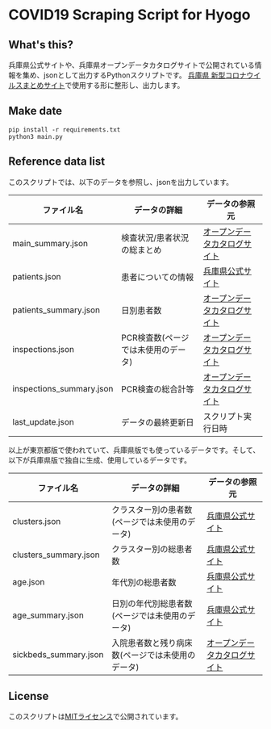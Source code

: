 # COVID19 Scraping Script for Hyogo

## What's this?
兵庫県公式サイトや、兵庫県オープンデータカタログサイトで公開されている情報を集め、jsonとして出力するPythonスクリプトです。
[兵庫県 新型コロナウイルスまとめサイト](https://stop-covid19-hyogo.org/)で使用する形に整形し、出力します。

## Make date
```shell script
pip install -r requirements.txt
python3 main.py
```

## Reference data list
このスクリプトでは、以下のデータを参照し、jsonを出力しています。

|ファイル名|データの詳細|データの参照元|
|---|---|---|
|main_summary.json|検査状況/患者状況の総まとめ|[オープンデータカタログサイト](http://open-data.pref.hyogo.lg.jp/index.php?key=muq1trrqj-175#_175)|
|patients.json|患者についての情報|[兵庫県公式サイト](https://web.pref.hyogo.lg.jp/kk03/corona_kanjyajyokyo.html)|
|patients_summary.json|日別患者数|[オープンデータカタログサイト](http://open-data.pref.hyogo.lg.jp/index.php?key=muve6rx2r-175#_175)|
|inspections.json|PCR検査数(ページでは未使用のデータ)|[オープンデータカタログサイト](http://open-data.pref.hyogo.lg.jp/index.php?key=muve6rx2r-175#_175)|
|inspections_summary.json|PCR検査の総合計等|[オープンデータカタログサイト](http://open-data.pref.hyogo.lg.jp/index.php?key=muve6rx2r-175#_175)|
|last_update.json|データの最終更新日|スクリプト実行日時|

以上が東京都版で使われていて、兵庫県版でも使っているデータです。そして、以下が兵庫県版で独自に生成、使用しているデータです。

|ファイル名|データの詳細|データの参照元|
|---|---|---|
|clusters.json|クラスター別の患者数(ページでは未使用のデータ)|[兵庫県公式サイト](https://web.pref.hyogo.lg.jp/kk03/corona_kanjyajyokyo.html)|
|clusters_summary.json|クラスター別の総患者数|[兵庫県公式サイト](https://web.pref.hyogo.lg.jp/kk03/corona_kanjyajyokyo.html)|
|age.json|年代別の総患者数|[兵庫県公式サイト](https://web.pref.hyogo.lg.jp/kk03/corona_kanjyajyokyo.html)|
|age_summary.json|日別の年代別総患者数(ページでは未使用のデータ)|[兵庫県公式サイト](https://web.pref.hyogo.lg.jp/kk03/corona_kanjyajyokyo.html)|
|sickbeds_summary.json|入院患者数と残り病床数(ページでは未使用のデータ)|[オープンデータカタログサイト](http://open-data.pref.hyogo.lg.jp/index.php?key=muq1trrqj-175#_175)|


## License
このスクリプトは[MITライセンス](LICENSE)で公開されています。
